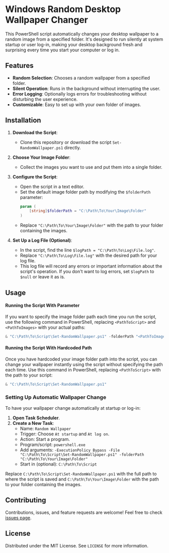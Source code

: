 # Windows Random Desktop Wallpaper Changer

This PowerShell script automatically changes your desktop wallpaper to a random image from a specified folder. It's designed to run silently at system startup or user log-in, making your desktop background fresh and surprising every time you start your computer or log in.

## Features

- **Random Selection**: Chooses a random wallpaper from a specified folder.
- **Silent Operation**: Runs in the background without interrupting the user.
- **Error Logging**: Optionally logs errors for troubleshooting without disturbing the user experience.
- **Customizable**: Easy to set up with your own folder of images.

## Installation

1. **Download the Script**:
   - Clone this repository or download the script `Set-RandomWallpaper.ps1` directly.
  
2. **Choose Your Image Folder**:
   - Collect the images you want to use and put them into a single folder.
  
3. **Configure the Script**:
   - Open the script in a text editor.
   - Set the default image folder path by modifying the `$folderPath` parameter:
     ```powershell
     param (
         [string]$folderPath = "C:\Path\To\Your\Image\Folder"
     )
     ```
   - Replace `"C:\Path\To\Your\Image\Folder"` with the path to your folder containing the images.
  
4. **Set Up a Log File (Optional)**:
   - In the script, find the line `$logPath = "C:\Path\To\Log\File.log"`.
   - Replace `"C:\Path\To\Log\File.log"` with the desired path for your log file.
   - This log file will record any errors or important information about the script's operation. If you don't want to log errors, set `$logPath` to `$null` or leave it as is.

## Usage

#### Running the Script With Parameter
If you want to specify the image folder path each time you run the script, use the following command in PowerShell, replacing `<PathToScript>` and `<PathToImages>` with your actual paths:

```powershell
& "C:\Path\To\Script\Set-RandomWallpaper.ps1" -folderPath "<PathToImages>"
```

#### Running the Script With Hardcoded Path
Once you have hardcoded your image folder path into the script, you can change your wallpaper instantly using the script without specifying the path each time. Use this command in PowerShell, replacing `<PathToScript>` with the path to your script:

```powershell
& "C:\Path\To\Script\Set-RandomWallpaper.ps1"
```

### Setting Up Automatic Wallpaper Change

To have your wallpaper change automatically at startup or log-in:

1. **Open Task Scheduler**.
2. **Create a New Task**:
   - Name: `Random Wallpaper`
   - Trigger: Choose `At startup` and `At log on`.
   - Action: Start a program.
   - Program/script: `powershell.exe`
   - Add arguments: `-ExecutionPolicy Bypass -File "C:\Path\To\Script\Set-RandomWallpaper.ps1" -folderPath "C:\Path\To\Your\Image\Folder"`
   - Start in (optional): `C:\Path\To\Script`

Replace `C:\Path\To\Script\Set-RandomWallpaper.ps1` with the full path to where the script is saved and `C:\Path\To\Your\Image\Folder` with the path to your folder containing the images.

## Contributing

Contributions, issues, and feature requests are welcome! Feel free to check [issues page](<LinkToYourIssuesPage>).

## License

Distributed under the MIT License. See `LICENSE` for more information.
